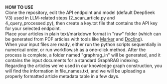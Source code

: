 **HOW TO USE**  
Clone the repository, edit the API endpoint and model (default DeepSeek V3) used in LLM-related steps (2_scan_article.py and 4_query_processed.py), then create a key.txt file that contains the API key for your selected endpoint.  
Place your articles in plain text/markdown format in "raw" folder (which can be generated from PDF articles with tools like [Marker](https://github.com/datalab-to/marker) and [Docling](https://github.com/docling-project/docling)).  
When your input files are ready, either run the python scripts sequentially in numerical order, or run workflow.sh as a one-click method. After the process is complete, a folder named "graphrag_in" will be generated, and it contains the input documents for a standard GraphRAG indexing.  
Regarding the articles we've used in our knowledge graph construction, you will find the information in file_names.txt, and we will be uploading a properly formatted article metadata table in a few days.
